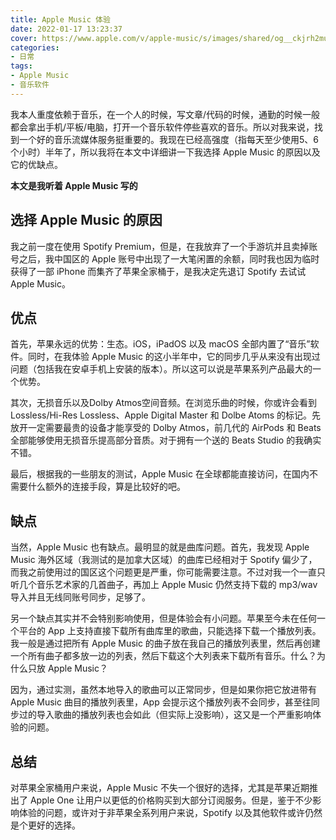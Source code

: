 ```yaml
---
title: Apple Music 体验
date: 2022-01-17 13:23:37
cover: https://www.apple.com/v/apple-music/s/images/shared/og__ckjrh2mu8b2a_image.png?202201071208
categories:
- 日常
tags:
- Apple Music
- 音乐软件
---
```


我本人重度依赖于音乐，在一个人的时候，写文章/代码的时候，通勤的时候一般都会拿出手机/平板/电脑，打开一个音乐软件停些喜欢的音乐。所以对我来说，找到一个好的音乐流媒体服务挺重要的。我现在已经高强度（指每天至少使用5、6个小时）半年了，所以我将在本文中详细讲一下我选择 Apple Music 的原因以及它的优缺点。

<!-- more -->

**本文是我听着 Apple Music 写的**

## 选择 Apple Music 的原因

我之前一度在使用 Spotify Premium，但是，在我放弃了一个手游坑并且卖掉账号之后，我中国区的 Apple 账号中出现了一大笔闲置的余额，同时我也因为临时获得了一部 iPhone 而集齐了苹果全家桶于，是我决定先退订 Spotify 去试试 Apple Music。

## 优点

首先，苹果永远的优势：生态。iOS，iPadOS 以及 macOS 全部内置了“音乐”软件。同时，在我体验 Apple Music 的这小半年中，它的同步几乎从来没有出现过问题（包括我在安卓手机上安装的版本）。所以这可以说是苹果系列产品最大的一个优势。

其次，无损音乐以及Dolby Atmos空间音频。在浏览乐曲的时候，你或许会看到 Lossless/Hi-Res Lossless、Apple Digital Master 和 Dolbe Atoms 的标记。先放开一定需要最贵的设备才能享受的 Dolby Atmos，前几代的 AirPods 和 Beats 全部能够使用无损音乐提高部分音质。对于拥有一个送的 Beats Studio 的我确实不错。

最后，根据我的一些朋友的测试，Apple Music 在全球都能直接访问，在国内不需要什么额外的连接手段，算是比较好的吧。

## 缺点

当然，Apple Music 也有缺点。最明显的就是曲库问题。首先，我发现 Apple Music 海外区域（我测试的是加拿大区域）的曲库已经相对于 Spotify 偏少了，而我之前使用过的国区这个问题更是严重，你可能需要注意。不过对我一个一直只听几个音乐艺术家的几首曲子，再加上 Apple Music 仍然支持下载的 mp3/wav 导入并且无线同账号同步，足够了。

另一个缺点其实并不会特别影响使用，但是体验会有小问题。苹果至今未在任何一个平台的 App 上支持直接下载所有曲库里的歌曲，只能选择下载一个播放列表。我一般是通过把所有 Apple Music 的曲子放在我自己的播放列表里，然后再创建一个所有曲子都多放一边的列表，然后下载这个大列表来下载所有音乐。什么？为什么只放 Apple Music？

因为，通过实测，虽然本地导入的歌曲可以正常同步，但是如果你把它放进带有 Apple Music 曲目的播放列表里，App 会提示这个播放列表不会同步，甚至往同步过的导入歌曲的播放列表也会如此（但实际上没影响），这又是一个严重影响体验的问题。

## 总结

对苹果全家桶用户来说，Apple Music 不失一个很好的选择，尤其是苹果近期推出了 Apple One 让用户以更低的价格购买到大部分订阅服务。但是，鉴于不少影响体验的问题，或许对于非苹果全系列用户来说，Spotify 以及其他软件或许仍然是个更好的选择。
